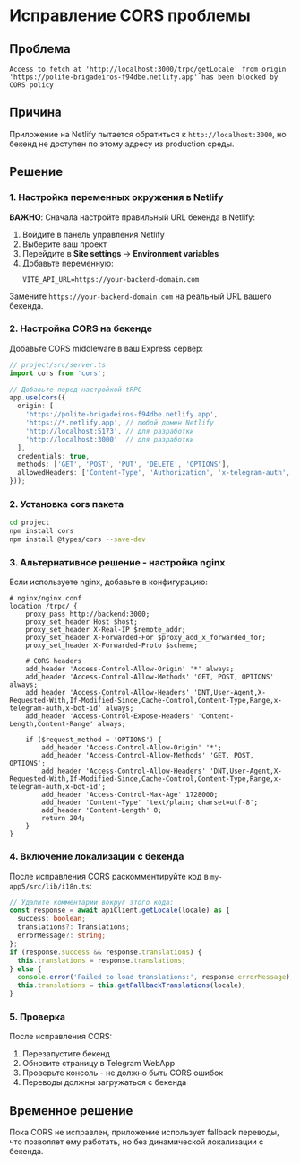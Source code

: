 # Исправление CORS проблемы

## Проблема
```
Access to fetch at 'http://localhost:3000/trpc/getLocale' from origin 'https://polite-brigadeiros-f94dbe.netlify.app' has been blocked by CORS policy
```

## Причина
Приложение на Netlify пытается обратиться к `http://localhost:3000`, но бекенд не доступен по этому адресу из production среды.

## Решение

### 1. Настройка переменных окружения в Netlify

**ВАЖНО**: Сначала настройте правильный URL бекенда в Netlify:

1. Войдите в панель управления Netlify
2. Выберите ваш проект
3. Перейдите в **Site settings** → **Environment variables**
4. Добавьте переменную:
   ```
   VITE_API_URL=https://your-backend-domain.com
   ```

Замените `https://your-backend-domain.com` на реальный URL вашего бекенда.

### 2. Настройка CORS на бекенде

Добавьте CORS middleware в ваш Express сервер:

```typescript
// project/src/server.ts
import cors from 'cors';

// Добавьте перед настройкой tRPC
app.use(cors({
  origin: [
    'https://polite-brigadeiros-f94dbe.netlify.app',
    'https://*.netlify.app', // любой домен Netlify
    'http://localhost:5173', // для разработки
    'http://localhost:3000'  // для разработки
  ],
  credentials: true,
  methods: ['GET', 'POST', 'PUT', 'DELETE', 'OPTIONS'],
  allowedHeaders: ['Content-Type', 'Authorization', 'x-telegram-auth', 'x-bot-id']
}));
```

### 2. Установка cors пакета

```bash
cd project
npm install cors
npm install @types/cors --save-dev
```

### 3. Альтернативное решение - настройка nginx

Если используете nginx, добавьте в конфигурацию:

```nginx
# nginx/nginx.conf
location /trpc/ {
    proxy_pass http://backend:3000;
    proxy_set_header Host $host;
    proxy_set_header X-Real-IP $remote_addr;
    proxy_set_header X-Forwarded-For $proxy_add_x_forwarded_for;
    proxy_set_header X-Forwarded-Proto $scheme;
    
    # CORS headers
    add_header 'Access-Control-Allow-Origin' '*' always;
    add_header 'Access-Control-Allow-Methods' 'GET, POST, OPTIONS' always;
    add_header 'Access-Control-Allow-Headers' 'DNT,User-Agent,X-Requested-With,If-Modified-Since,Cache-Control,Content-Type,Range,x-telegram-auth,x-bot-id' always;
    add_header 'Access-Control-Expose-Headers' 'Content-Length,Content-Range' always;
    
    if ($request_method = 'OPTIONS') {
        add_header 'Access-Control-Allow-Origin' '*';
        add_header 'Access-Control-Allow-Methods' 'GET, POST, OPTIONS';
        add_header 'Access-Control-Allow-Headers' 'DNT,User-Agent,X-Requested-With,If-Modified-Since,Cache-Control,Content-Type,Range,x-telegram-auth,x-bot-id';
        add_header 'Access-Control-Max-Age' 1728000;
        add_header 'Content-Type' 'text/plain; charset=utf-8';
        add_header 'Content-Length' 0;
        return 204;
    }
}
```

### 4. Включение локализации с бекенда

После исправления CORS раскомментируйте код в `my-app5/src/lib/i18n.ts`:

```typescript
// Удалите комментарии вокруг этого кода:
const response = await apiClient.getLocale(locale) as {
  success: boolean;
  translations?: Translations;
  errorMessage?: string;
};
if (response.success && response.translations) {
  this.translations = response.translations;
} else {
  console.error('Failed to load translations:', response.errorMessage);
  this.translations = this.getFallbackTranslations(locale);
}
```

### 5. Проверка

После исправления CORS:
1. Перезапустите бекенд
2. Обновите страницу в Telegram WebApp
3. Проверьте консоль - не должно быть CORS ошибок
4. Переводы должны загружаться с бекенда

## Временное решение

Пока CORS не исправлен, приложение использует fallback переводы, что позволяет ему работать, но без динамической локализации с бекенда. 